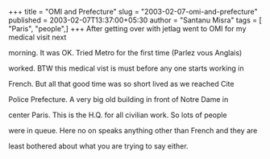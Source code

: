 +++
title = "OMI and Prefecture"
slug = "2003-02-07-omi-and-prefecture"
published = 2003-02-07T13:37:00+05:30
author = "Santanu Misra"
tags = [ "Paris", "people",]
+++
After getting over with jetlag went to OMI for my medical visit next

morning. It was OK. Tried Metro for the first time (Parlez vous Anglais)

worked. BTW this medical vist is must before any one starts working in

French. But all that good time was so short lived as we reached Cite

Police Prefecture. A very big old building in front of Notre Dame in

center Paris. This is the H.Q. for all civilian work. So lots of people

were in queue. Here no on speaks anything other than French and they are

least bothered about what you are trying to say either.
